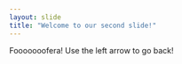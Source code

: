 ```yaml
---
layout: slide
title: "Welcome to our second slide!"
---
```

Fooooooofera!
Use the left arrow to go back!